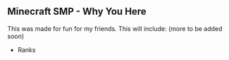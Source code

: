 ## Minecraft SMP - Why You Here
This was made for fun for my friends.
This will include: (more to be added soon)
- Ranks